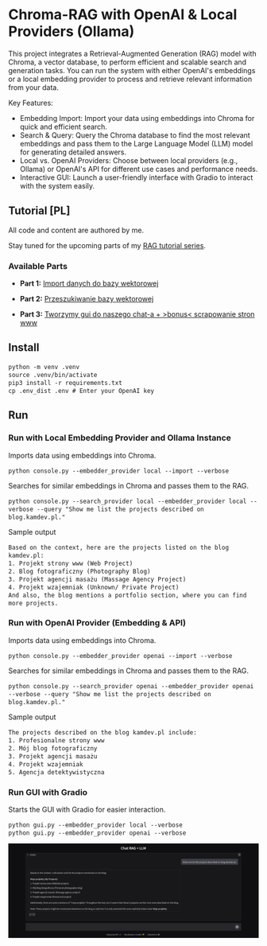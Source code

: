 # Chroma-RAG with OpenAI & Local Providers (Ollama)

This project integrates a Retrieval-Augmented Generation (RAG) model with Chroma, a vector database, to perform efficient and scalable search and generation tasks. You can run the system with either OpenAI's embeddings or a local embedding provider to process and retrieve relevant information from your data.

Key Features:
- Embedding Import: Import your data using embeddings into Chroma for quick and efficient search.
- Search & Query: Query the Chroma database to find the most relevant embeddings and pass them to the Large Language Model (LLM) model for generating detailed answers.
- Local vs. OpenAI Providers: Choose between local providers (e.g., Ollama) or OpenAI's API for different use cases and performance needs.
- Interactive GUI: Launch a user-friendly interface with Gradio to interact with the system easily.


## Tutorial  [PL] 

All code and content are authored by me.

Stay tuned for the upcoming parts of my [RAG tutorial series](https://blog.kamdev.pl).

### Available Parts

- **Part 1:** [Import danych do bazy wektorowej](https://blog.kamdev.pl/post/budujemy-wlasny-rag-cz-1-import-danych-do-bazy-wektorowej/)

- **Part 2:** [Przeszukiwanie bazy wektorowej](https://blog.kamdev.pl/post/budujemy-wlasny-rag-cz-2-przeszukiwanie-bazy-wektorowej/)

- **Part 3:** [Tworzymy gui do naszego chat-a + >bonus< scrapowanie stron www](https://blog.kamdev.pl/post/budujemy-wlasny-rag-cz-3-dodajemy-gui-oraz-scrapowanie-stron-www/)

## Install
```
python -m venv .venv
source .venv/bin/activate
pip3 install -r requirements.txt
cp .env_dist .env # Enter your OpenAI key
```

## Run

### Run with Local Embedding Provider and Ollama Instance

Imports data using embeddings into Chroma.
```
python console.py --embedder_provider local --import --verbose
```

Searches for similar embeddings in Chroma and passes them to the RAG.
```
python console.py --search_provider local --embedder_provider local --verbose --query "Show me list the projects described on blog.kamdev.pl."
```

Sample output
```
Based on the context, here are the projects listed on the blog kamdev.pl:
1. Projekt strony www (Web Project)
2. Blog fotograficzny (Photography Blog)
3. Projekt agencji masażu (Massage Agency Project)
4. Projekt wzajemniak (Unknown/ Private Project)
And also, the blog mentions a portfolio section, where you can find more projects.                                                      
```

### Run with OpenAI Provider (Embedding & API)

Imports data using embeddings into Chroma.
```
python console.py --embedder_provider openai --import --verbose 
```

Searches for similar embeddings in Chroma and passes them to the RAG.
```
python console.py --search_provider openai --embedder_provider openai --verbose --query "Show me list the projects described on blog.kamdev.pl."
```

Sample output
```
The projects described on the blog kamdev.pl include: 
1. Profesionalne strony www    
2. Mój blog fotograficzny 
3. Projekt agencji masażu
4. Projekt wzajemniak
5. Agencja detektywistyczna
```

### Run GUI with Gradio

Starts the GUI with Gradio for easier interaction.
```
python gui.py --embedder_provider local --verbose
python gui.py --embedder_provider openai --verbose
```

![gradio.png](gradio.png)

